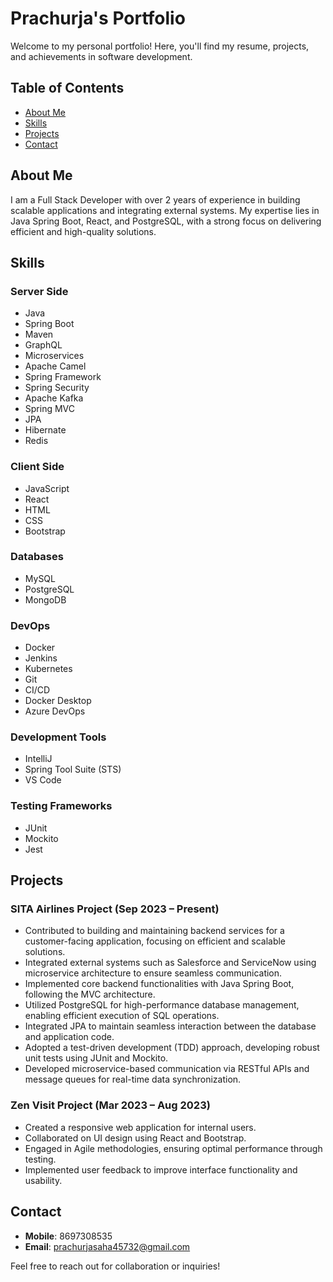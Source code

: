 # Prachurja's Portfolio

Welcome to my personal portfolio! Here, you'll find my resume, projects, and achievements in software development.

## Table of Contents
- [About Me](#about-me)
- [Skills](#skills)
- [Projects](#projects)
- [Contact](#contact)

## About Me
I am a Full Stack Developer with over 2 years of experience in building scalable applications and integrating external systems. My expertise lies in Java Spring Boot, React, and PostgreSQL, with a strong focus on delivering efficient and high-quality solutions.

## Skills

### Server Side
- Java
- Spring Boot
- Maven
- GraphQL
- Microservices
- Apache Camel
- Spring Framework
- Spring Security
- Apache Kafka
- Spring MVC
- JPA
- Hibernate
- Redis

### Client Side
- JavaScript
- React
- HTML
- CSS
- Bootstrap

### Databases
- MySQL
- PostgreSQL
- MongoDB

### DevOps
- Docker
- Jenkins
- Kubernetes
- Git
- CI/CD
- Docker Desktop
- Azure DevOps

### Development Tools
- IntelliJ
- Spring Tool Suite (STS)
- VS Code

### Testing Frameworks
- JUnit
- Mockito
- Jest

## Projects

### SITA Airlines Project (Sep 2023 – Present)
- Contributed to building and maintaining backend services for a customer-facing application, focusing on efficient and scalable solutions.
- Integrated external systems such as Salesforce and ServiceNow using microservice architecture to ensure seamless communication.
- Implemented core backend functionalities with Java Spring Boot, following the MVC architecture.
- Utilized PostgreSQL for high-performance database management, enabling efficient execution of SQL operations.
- Integrated JPA to maintain seamless interaction between the database and application code.
- Adopted a test-driven development (TDD) approach, developing robust unit tests using JUnit and Mockito.
- Developed microservice-based communication via RESTful APIs and message queues for real-time data synchronization.

### Zen Visit Project (Mar 2023 – Aug 2023)
- Created a responsive web application for internal users.
- Collaborated on UI design using React and Bootstrap.
- Engaged in Agile methodologies, ensuring optimal performance through testing.
- Implemented user feedback to improve interface functionality and usability.

## Contact
- **Mobile**: 8697308535
- **Email**: [prachurjasaha45732@gmail.com](mailto:prachurjasaha45732@gmail.com)

Feel free to reach out for collaboration or inquiries!
